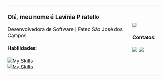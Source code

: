 <table border="0"><td>

### Olá, meu nome é Lavínia Piratello  
Desenvolvedora de Software | Fatec São José dos Campos 

#### Habilidades:  
[![My Skills](https://skillicons.dev/icons?i=figma,python,javascript,flask,git)](https://skillicons.dev)  
[![My Skills](https://skillicons.dev/icons?i=mysql,react,sass,nodejs,typescript)](https://skillicons.dev)

</td><td>

<img src="https://github-readme-stats.vercel.app/api?username=laviniappiratello&show_icons=true&title_color=ff69b4&text_color=f5f5f5&icon_color=ff69b4&bg_color=000000&cache_seconds=2300" />

#### Contatos:
<a href="mailto:laviniappiratello@gmail.com"><img src="https://img.shields.io/badge/Email-ff69b4?style=for-the-badge&logo=gmail&logoColor=white"></a>
<a href="https://www.linkedin.com/in/lavinia-piratello-6a82101b1/"><img src="https://img.shields.io/badge/LinkedIn-ff69b4?style=for-the-badge&logo=linkedin&logoColor=white"></a>

</td></table>
